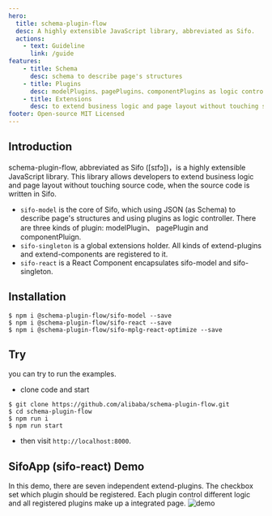 ```yaml
---
hero:
  title: schema-plugin-flow
  desc: A highly extensible JavaScript library, abbreviated as Sifo.
  actions:
    - text: Guideline 
      link: /guide
features:
    - title: Schema
      desc: schema to describe page's structures
    - title: Plugins
      desc: modelPlugins、pagePlugins、componentPlugins as logic controller
    - title: Extensions
      desc: to extend business logic and page layout without touching source code
footer: Open-source MIT Licensed
---
```


## Introduction
schema-plugin-flow, abbreviated as Sifo ([sɪfɔ])，is a highly extensible JavaScript library. This library allows developers to extend business logic and page layout without touching source code, when the source code is written in Sifo.

* `sifo-model` is the core of Sifo, which using JSON (as Schema) to describe page's structures and using plugins as logic controller. There are three kinds of plugin: modelPlugin、 pagePlugin and componentPluign.
* `sifo-singleton` is a global extensions holder. All kinds of extend-plugins and extend-components are registered to it.
* `sifo-react` is a React Component encapsulates sifo-model and sifo-singleton.

## Installation

```shell
$ npm i @schema-plugin-flow/sifo-model --save
$ npm i @schema-plugin-flow/sifo-react --save
$ npm i @schema-plugin-flow/sifo-mplg-react-optimize --save
```

## Try
you can try to run the examples.
*  clone code and start

```shell
$ git clone https://github.com/alibaba/schema-plugin-flow.git
$ cd schema-plugin-flow
$ npm run i
$ npm run start
```

*  then visit `http://localhost:8000`.

## SifoApp (sifo-react) Demo
In this demo, there are seven independent extend-plugins. The checkbox set which plugin should be registered. Each plugin control different logic and all registered plugins make up a integrated page.
  ![demo](https://img.alicdn.com/tfs/TB1HOQYe6MZ7e4jSZFOXXX7epXa-1264-698.gif)